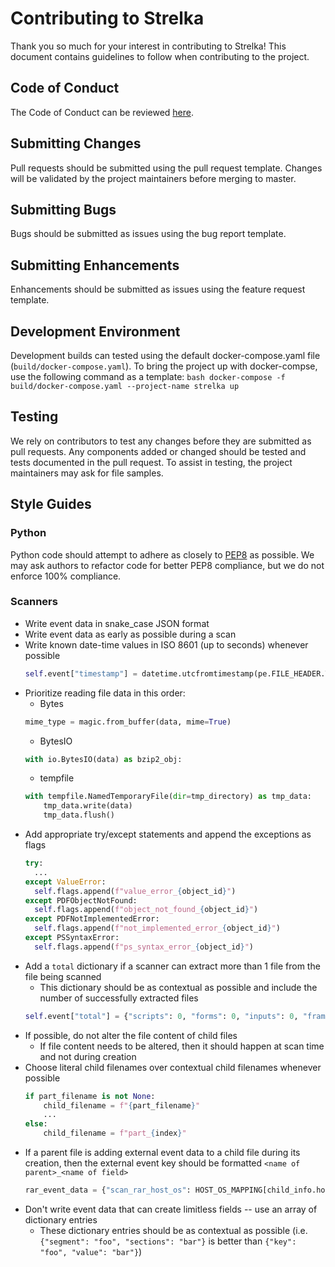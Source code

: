 # Contributing to Strelka
Thank you so much for your interest in contributing to Strelka! This document contains guidelines to follow when contributing to the project.

## Code of Conduct
The Code of Conduct can be reviewed [here](https://github.com/target/strelka/blob/master/CODE_OF_CONDUCT.md).

## Submitting Changes
Pull requests should be submitted using the pull request template. Changes will be validated by the project maintainers before merging to master.

## Submitting Bugs
Bugs should be submitted as issues using the bug report template.

## Submitting Enhancements
Enhancements should be submitted as issues using the feature request template.

## Development Environment
Development builds can tested using the default docker-compose.yaml file (`build/docker-compose.yaml`). To bring the project up with docker-compse, use the following command as a template:
    ```bash
    docker-compose -f build/docker-compose.yaml --project-name strelka up
    ```

## Testing
We rely on contributors to test any changes before they are submitted as pull requests. Any components added or changed should be tested and tests documented in the pull request. To assist in testing, the project maintainers may ask for file samples.

## Style Guides
### Python
Python code should attempt to adhere as closely to [PEP8](https://www.python.org/dev/peps/pep-0008/) as possible. We may ask authors to refactor code for better PEP8 compliance, but we do not enforce 100% compliance.

### Scanners
* Write event data in snake_case JSON format
* Write event data as early as possible during a scan
* Write known date-time values in ISO 8601 (up to seconds) whenever possible
    ```py
    self.event["timestamp"] = datetime.utcfromtimestamp(pe.FILE_HEADER.TimeDateStamp).isoformat(timespec="seconds")
    ```
* Prioritize reading file data in this order:
  * Bytes
  ```py
  mime_type = magic.from_buffer(data, mime=True)
  ```
  * BytesIO
  ```py
  with io.BytesIO(data) as bzip2_obj:
  ```
  * tempfile
  ```py
  with tempfile.NamedTemporaryFile(dir=tmp_directory) as tmp_data:
      tmp_data.write(data)
      tmp_data.flush()
  ```
* Add appropriate try/except statements and append the exceptions as flags
  ```py
  try:
    ...
  except ValueError:
    self.flags.append(f"value_error_{object_id}")
  except PDFObjectNotFound:
    self.flags.append(f"object_not_found_{object_id}")
  except PDFNotImplementedError:
    self.flags.append(f"not_implemented_error_{object_id}")
  except PSSyntaxError:
    self.flags.append(f"ps_syntax_error_{object_id}")
  ```
* Add a `total` dictionary if a scanner can extract more than 1 file from the file being scanned
    * This dictionary should be as contextual as possible and include the number of successfully extracted files
    ```py
    self.event["total"] = {"scripts": 0, "forms": 0, "inputs": 0, "frames": 0, "extracted": 0}
    ```
* If possible, do not alter the file content of child files
  * If file content needs to be altered, then it should happen at scan time and not during creation
* Choose literal child filenames over contextual child filenames whenever possible
  ```py
  if part_filename is not None:
      child_filename = f"{part_filename}"
      ...
  else:
      child_filename = f"part_{index}"
  ```
* If a parent file is adding external event data to a child file during its creation, then the external event key should be formatted `<name of parent>_<name of field>`
  ```py
  rar_event_data = {"scan_rar_host_os": HOST_OS_MAPPING[child_info.host_os]}
  ```
* Don't write event data that can create limitless fields -- use an array of dictionary entries
    * These dictionary entries should be as contextual as possible (i.e. `{"segment": "foo", "sections": "bar"}` is better than `{"key": "foo", "value": "bar"}`)

